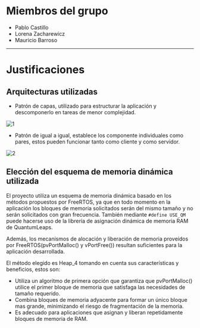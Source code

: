 # Miembros del grupo
- Pablo Castillo
- Lorena Zacharewicz
- Mauricio Barroso
------------------------------------------
# Justificaciones
## Arquitecturas utilizadas
- Patrón de capas, utilizado para estructurar la aplicación y descomponerlo en tareas de menor complejidad.

![1](https://miro.medium.com/max/188/1*jMWk_JqqyyloVPhTs_Zd1A.png)

- Patrón de igual a igual, establece los componente individuales como pares, estos pueden funcionar tanto como cliente y como servidor.

![2](https://miro.medium.com/max/260/1*ROvkckSTw1UncrbQSmUJUQ.png)

## Elección del esquema de memoria dinámica utilizada
El proyecto utiliza un esquema de memoria dinámica basado en los métodos propuestos por FreeRTOS, ya que en todo momento en la aplicación los bloques de memoria solicitados serán del mismo tamaño y no serán solicitados con gran frecuencia. También mediante ```#define USE_QM``` puede hacerse uso de la librería de asignación dinámica de memoria RAM de QuantumLeaps.


Además, los mecanismos de alocación y liberación de memoria proveídos por FreeRTOS(pvPortMalloc() y vPortFree()) resultan suficientes para la aplicación desarrollada.

El método elegido es Heap_4 tomando en cuenta sus características y beneficios, estos son:
- Utiliza un algoritmo de primera opción que garantiza que pvPortMalloc() utilice el primer bloque de memoria que satisfaga las necesidades de tamaño requerido.
- Combina bloques de memoria adyacente para formar un único bloque mas grande, minimizando el riesgo de fragmentación de la memoria.
- Es adecuado para aplicaciones que asignan y liberan repetidamente bloques de memoria de RAM.
